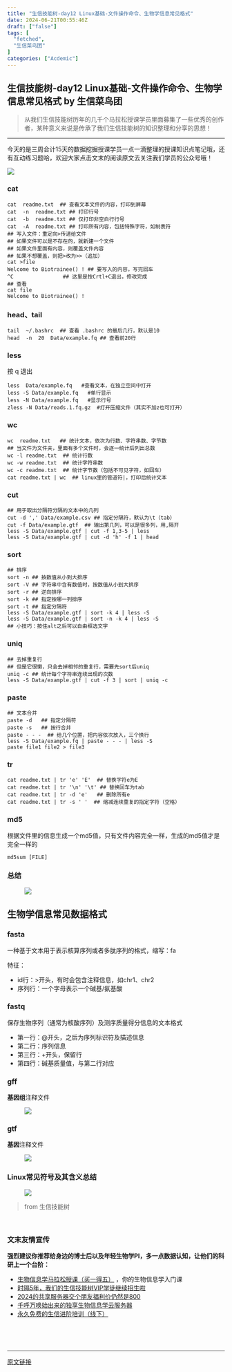 ```yaml
---
title: "生信技能树-day12 Linux基础-文件操作命令、生物学信息常见格式"
date: 2024-06-21T00:55:46Z
draft: ["false"]
tags: [
  "fetched",
  "生信菜鸟团"
]
categories: ["Acdemic"]
---
```

生信技能树-day12 Linux基础-文件操作命令、生物学信息常见格式 by 生信菜鸟团
------
<div><section data-tool="mdnice编辑器" data-website="https://www.mdnice.com"><blockquote data-tool="mdnice编辑器"><p><span>从我们</span><span>生信技能树</span><span>历年的几千个马拉松授课学员里面募集了一些优秀的创作者，某种意义来说是传承了我们生信技能树的知识整理和分享的思想！</span></p></blockquote><hr data-tool="mdnice编辑器"><p data-tool="mdnice编辑器">今天的是三周合计15天的数据挖掘授课学员一点一滴整理的授课知识点笔记哦，还有互动练习题哈，欢迎大家点击文末的阅读原文去关注我们学员的公众号哦！</p><p><img data-galleryid="" data-imgfileid="100039954" data-ratio="0.9869791666666666" data-s="300,640" data-src="https://mmbiz.qpic.cn/mmbiz_png/iaRJcrq2LosicZWFXx8AD2QqR5r26iaEib7iaTAeenkZojmCFn9w4mCdFoicJMx4AQ3q11rUoUaJn8lUjibicBWzLIhSAQ/640?wx_fmt=png&amp;from=appmsg" data-type="png" data-w="1536" src="https://mmbiz.qpic.cn/mmbiz_png/iaRJcrq2LosicZWFXx8AD2QqR5r26iaEib7iaTAeenkZojmCFn9w4mCdFoicJMx4AQ3q11rUoUaJn8lUjibicBWzLIhSAQ/640?wx_fmt=png&amp;from=appmsg"></p><h3 data-tool="mdnice编辑器"><span data-lazy-bgimg="https://mmbiz.qpic.cn/sz_mmbiz_png/6s6vow09gKymGfJd3XIYicicRHgrqesMMBK1GPxBqgh2Z9wXhoOnpPRKic685qbKzghMqKV31Y5TpgZb1MdYqgnSg/640?wx_fmt=png&amp;from=appmsg" data-fail="0"></span><span>cat</span></h3><pre data-tool="mdnice编辑器"><span></span><code>cat  readme.txt  <span>## 查看文本文件的内容，打印到屏幕</span><br>cat  -n  readme.txt <span>## 打印行号</span><br>cat  -b  readme.txt <span>## 仅打印非空白行行号</span><br>cat  -A  readme.txt <span>## 打印所有内容，包括特殊字符，如制表符</span><br><span>## 写入文件：重定向&gt;传递给文件</span><br><span>## 如果文件可以是不存在的，就新建一个文件</span><br><span>## 如果文件里面有内容，则覆盖文件内容</span><br><span>## 如果不想覆盖，则把&gt;改为&gt;&gt;（追加）</span><br>cat &gt;file<br>Welcome to Biotrainee() ! <span>## 要写入的内容，写完回车</span><br>^C                <span>## 这里是按Crtl+C退出，修改完成</span><br><span>## 查看</span><br>cat file<br>Welcome to Biotrainee() !<br></code></pre><h3 data-tool="mdnice编辑器"><span data-lazy-bgimg="https://mmbiz.qpic.cn/sz_mmbiz_png/6s6vow09gKymGfJd3XIYicicRHgrqesMMBK1GPxBqgh2Z9wXhoOnpPRKic685qbKzghMqKV31Y5TpgZb1MdYqgnSg/640?wx_fmt=png&amp;from=appmsg" data-fail="0"></span><span>head、tail</span></h3><pre data-tool="mdnice编辑器"><span></span><code>tail  ~/.bashrc  <span>## 查看 .bashrc 的最后几行，默认是10</span><br>head  -n  20  Data/example.fq <span>## 查看前20行</span><br></code></pre><h3 data-tool="mdnice编辑器"><span data-lazy-bgimg="https://mmbiz.qpic.cn/sz_mmbiz_png/6s6vow09gKymGfJd3XIYicicRHgrqesMMBK1GPxBqgh2Z9wXhoOnpPRKic685qbKzghMqKV31Y5TpgZb1MdYqgnSg/640?wx_fmt=png&amp;from=appmsg" data-fail="0"></span><span>less</span></h3><p data-tool="mdnice编辑器">按 q 退出</p><pre data-tool="mdnice编辑器"><span></span><code>less  Data/example.fq   <span>#查看文本，在独立空间中打开</span><br>less -S Data/example.fq   <span>#单行显示</span><br>less -N Data/example.fq   <span>#显示行号</span><br>zless -N Data/reads.1.fq.gz  <span>#打开压缩文件（其实不加z也可打开）</span><br></code></pre><h3 data-tool="mdnice编辑器"><span data-lazy-bgimg="https://mmbiz.qpic.cn/sz_mmbiz_png/6s6vow09gKymGfJd3XIYicicRHgrqesMMBK1GPxBqgh2Z9wXhoOnpPRKic685qbKzghMqKV31Y5TpgZb1MdYqgnSg/640?wx_fmt=png&amp;from=appmsg" data-fail="0"></span><span>wc</span></h3><pre data-tool="mdnice编辑器"><span></span><code>wc  readme.txt   <span>## 统计文本，依次为行数、字符串数、字节数</span><br><span>## 当文件为文件夹，里面有多个文件时，会逐一统计后列出总数</span><br>wc -l readme.txt  <span>## 统计行数</span><br>wc -w readme.txt  <span>## 统计字符串数</span><br>wc -c readme.txt  <span>## 统计字节数（包括不可见字符，如回车）</span><br>cat readme.txt | wc  <span>## linux里的管道符|，打印后统计文本</span><br></code></pre><h3 data-tool="mdnice编辑器"><span data-lazy-bgimg="https://mmbiz.qpic.cn/sz_mmbiz_png/6s6vow09gKymGfJd3XIYicicRHgrqesMMBK1GPxBqgh2Z9wXhoOnpPRKic685qbKzghMqKV31Y5TpgZb1MdYqgnSg/640?wx_fmt=png&amp;from=appmsg" data-fail="0"></span><span>cut</span></h3><pre data-tool="mdnice编辑器"><span></span><code><span>## 用于取出分隔符分隔的文本中的几列</span><br>cut -d <span>','</span> Data/example.csv <span>## 指定分隔符，默认为\t（tab）</span><br>cut -f Data/example.gtf  <span>## 输出第几列，可以是很多列，用,隔开</span><br>less -S Data/example.gtf | cut -f 1,3-5 | less<br>less -S Data/example.gtf | cut -d <span>'h'</span> -f 1 | head<br></code></pre><h3 data-tool="mdnice编辑器"><span data-lazy-bgimg="https://mmbiz.qpic.cn/sz_mmbiz_png/6s6vow09gKymGfJd3XIYicicRHgrqesMMBK1GPxBqgh2Z9wXhoOnpPRKic685qbKzghMqKV31Y5TpgZb1MdYqgnSg/640?wx_fmt=png&amp;from=appmsg" data-fail="0"></span><span>sort</span></h3><pre data-tool="mdnice编辑器"><span></span><code><span>## 排序</span><br>sort -n <span>## 按数值从小到大排序</span><br>sort -V <span>## 字符串中含有数值时，按数值从小到大排序</span><br>sort -r <span>## 逆向排序</span><br>sort -k <span>## 指定按哪一列排序</span><br>sort -t <span>## 指定分隔符</span><br>less -S Data/example.gtf | sort -k 4 | less -S<br>less -S Data/example.gtf | sort -n -k 4 | less -S<br><span>## 小技巧：按住alt之后可以自由框选文字</span><br></code></pre><h3 data-tool="mdnice编辑器"><span data-lazy-bgimg="https://mmbiz.qpic.cn/sz_mmbiz_png/6s6vow09gKymGfJd3XIYicicRHgrqesMMBK1GPxBqgh2Z9wXhoOnpPRKic685qbKzghMqKV31Y5TpgZb1MdYqgnSg/640?wx_fmt=png&amp;from=appmsg" data-fail="0"></span><span>uniq</span></h3><pre data-tool="mdnice编辑器"><span></span><code><span>## 去掉重复行</span><br><span>## 但是它很懒，只会去掉相邻的重复行，需要先sort后uniq</span><br>uniq -c <span>## 统计每个字符串连续出现的次数</span><br>less -S Data/example.gtf | cut -f 3 | sort | uniq -c<br></code></pre><h3 data-tool="mdnice编辑器"><span data-lazy-bgimg="https://mmbiz.qpic.cn/sz_mmbiz_png/6s6vow09gKymGfJd3XIYicicRHgrqesMMBK1GPxBqgh2Z9wXhoOnpPRKic685qbKzghMqKV31Y5TpgZb1MdYqgnSg/640?wx_fmt=png&amp;from=appmsg" data-fail="0"></span><span>paste</span></h3><pre data-tool="mdnice编辑器"><span></span><code><span>## 文本合并</span><br>paste -d   <span>## 指定分隔符</span><br>paste -s   <span>## 按行合并</span><br>paste - - -  <span>## 给几个位置，把内容依次放入，三个换行</span><br>less -S Data/example.fq | paste - - - | less -S<br>paste file1 file2 &gt; file3<br></code></pre><h3 data-tool="mdnice编辑器"><span data-lazy-bgimg="https://mmbiz.qpic.cn/sz_mmbiz_png/6s6vow09gKymGfJd3XIYicicRHgrqesMMBK1GPxBqgh2Z9wXhoOnpPRKic685qbKzghMqKV31Y5TpgZb1MdYqgnSg/640?wx_fmt=png&amp;from=appmsg" data-fail="0"></span><span>tr</span></h3><pre data-tool="mdnice编辑器"><span></span><code>cat readme.txt | tr <span>'e'</span> <span>'E'</span>  <span>## 替换字符e为E</span><br>cat readme.txt | tr <span>'\n'</span> <span>'\t'</span> <span>## 替换回车为tab</span><br>cat readme.txt | tr -d <span>'e'</span>   <span>## 删除所有e</span><br>cat readme.txt | tr -s <span>' '</span>  <span>## 缩减连续重复的指定字符（空格）</span><br></code></pre><h3 data-tool="mdnice编辑器"><span data-lazy-bgimg="https://mmbiz.qpic.cn/sz_mmbiz_png/6s6vow09gKymGfJd3XIYicicRHgrqesMMBK1GPxBqgh2Z9wXhoOnpPRKic685qbKzghMqKV31Y5TpgZb1MdYqgnSg/640?wx_fmt=png&amp;from=appmsg" data-fail="0"></span><span>md5</span></h3><p data-tool="mdnice编辑器">根据文件里的信息生成一个md5值，只有文件内容完全一样，生成的md5值才是完全一样的</p><pre data-tool="mdnice编辑器"><span></span><code>md5sum [FILE]<br></code></pre><h3 data-tool="mdnice编辑器"><span data-lazy-bgimg="https://mmbiz.qpic.cn/sz_mmbiz_png/6s6vow09gKymGfJd3XIYicicRHgrqesMMBK1GPxBqgh2Z9wXhoOnpPRKic685qbKzghMqKV31Y5TpgZb1MdYqgnSg/640?wx_fmt=png&amp;from=appmsg" data-fail="0"></span><span>总结</span></h3><figure data-tool="mdnice编辑器"><img data-imgfileid="100039211" data-ratio="0.5462962962962963" data-src="https://mmbiz.qpic.cn/sz_mmbiz_png/6s6vow09gKymGfJd3XIYicicRHgrqesMMBicFia0cfQB5tZROgrJ8NYYk44AbwsnPZHTtTicslwLWR5LpcVlgBnssEQ/640?wx_fmt=other&amp;from=appmsg&amp;tp=webp&amp;wxfrom=5&amp;wx_lazy=1&amp;wx_co=1" data-type="png" data-w="1080" src="https://mmbiz.qpic.cn/sz_mmbiz_png/6s6vow09gKymGfJd3XIYicicRHgrqesMMBicFia0cfQB5tZROgrJ8NYYk44AbwsnPZHTtTicslwLWR5LpcVlgBnssEQ/640?wx_fmt=other&amp;from=appmsg&amp;tp=webp&amp;wxfrom=5&amp;wx_lazy=1&amp;wx_co=1"></figure><h2 data-tool="mdnice编辑器" data-lazy-bgimg="https://mmbiz.qpic.cn/sz_mmbiz_png/6s6vow09gKymGfJd3XIYicicRHgrqesMMBDGevWrX4BJF2a2biaJXicPmEKeKgwgNtxAPAg5341H59BNCj1wicWcrrw/640?wx_fmt=png&amp;from=appmsg" data-fail="0"><span>生物学信息常见数据格式</span></h2><h3 data-tool="mdnice编辑器"><span data-lazy-bgimg="https://mmbiz.qpic.cn/sz_mmbiz_png/6s6vow09gKymGfJd3XIYicicRHgrqesMMBK1GPxBqgh2Z9wXhoOnpPRKic685qbKzghMqKV31Y5TpgZb1MdYqgnSg/640?wx_fmt=png&amp;from=appmsg" data-fail="0"></span><span>fasta</span></h3><p data-tool="mdnice编辑器">一种基于文本用于表示核算序列或者多肽序列的格式，缩写：fa</p><p data-tool="mdnice编辑器">特征：</p><ul data-tool="mdnice编辑器"><li><section>id行：&gt;开头，有时会包含注释信息，如chr1、chr2</section></li><li><section>序列行：一个字母表示一个碱基/氨基酸</section></li></ul><h3 data-tool="mdnice编辑器"><span data-lazy-bgimg="https://mmbiz.qpic.cn/sz_mmbiz_png/6s6vow09gKymGfJd3XIYicicRHgrqesMMBK1GPxBqgh2Z9wXhoOnpPRKic685qbKzghMqKV31Y5TpgZb1MdYqgnSg/640?wx_fmt=png&amp;from=appmsg" data-fail="0"></span><span>fastq</span></h3><p data-tool="mdnice编辑器">保存生物序列（通常为核酸序列）及测序质量得分信息的文本格式</p><ul data-tool="mdnice编辑器"><li><section>第一行：@开头，之后为序列标识符及描述信息</section></li><li><section>第二行：序列信息</section></li><li><section>第三行：+开头，保留行</section></li><li><section>第四行：碱基质量值，与第二行对应</section></li></ul><h3 data-tool="mdnice编辑器"><span data-lazy-bgimg="https://mmbiz.qpic.cn/sz_mmbiz_png/6s6vow09gKymGfJd3XIYicicRHgrqesMMBK1GPxBqgh2Z9wXhoOnpPRKic685qbKzghMqKV31Y5TpgZb1MdYqgnSg/640?wx_fmt=png&amp;from=appmsg" data-fail="0"></span><span>gff</span></h3><p data-tool="mdnice编辑器"><strong>基因组</strong>注释文件</p><figure data-tool="mdnice编辑器"><img data-imgfileid="100039212" data-ratio="0.5648148148148148" data-src="https://mmbiz.qpic.cn/sz_mmbiz_png/6s6vow09gKymGfJd3XIYicicRHgrqesMMBkfMHlQl4WH9GgaDSpdIy2YgqzrriahXWo05sASoEZvWHHZNwVEAankw/640?wx_fmt=other&amp;from=appmsg&amp;tp=webp&amp;wxfrom=5&amp;wx_lazy=1&amp;wx_co=1" data-type="png" data-w="1080" src="https://mmbiz.qpic.cn/sz_mmbiz_png/6s6vow09gKymGfJd3XIYicicRHgrqesMMBkfMHlQl4WH9GgaDSpdIy2YgqzrriahXWo05sASoEZvWHHZNwVEAankw/640?wx_fmt=other&amp;from=appmsg&amp;tp=webp&amp;wxfrom=5&amp;wx_lazy=1&amp;wx_co=1"></figure><h3 data-tool="mdnice编辑器"><span data-lazy-bgimg="https://mmbiz.qpic.cn/sz_mmbiz_png/6s6vow09gKymGfJd3XIYicicRHgrqesMMBK1GPxBqgh2Z9wXhoOnpPRKic685qbKzghMqKV31Y5TpgZb1MdYqgnSg/640?wx_fmt=png&amp;from=appmsg" data-fail="0"></span><span>gtf</span></h3><p data-tool="mdnice编辑器"><strong>基因</strong>注释文件</p><figure data-tool="mdnice编辑器"><img data-imgfileid="100039213" data-ratio="0.575925925925926" data-src="https://mmbiz.qpic.cn/sz_mmbiz_png/6s6vow09gKymGfJd3XIYicicRHgrqesMMBq1V9KKYLX5kcMj4IpwgMwqXMduelrllVc3ZDXhX39jm5tuReNvG6Xw/640?wx_fmt=other&amp;from=appmsg&amp;tp=webp&amp;wxfrom=5&amp;wx_lazy=1&amp;wx_co=1" data-type="png" data-w="1080" src="https://mmbiz.qpic.cn/sz_mmbiz_png/6s6vow09gKymGfJd3XIYicicRHgrqesMMBq1V9KKYLX5kcMj4IpwgMwqXMduelrllVc3ZDXhX39jm5tuReNvG6Xw/640?wx_fmt=other&amp;from=appmsg&amp;tp=webp&amp;wxfrom=5&amp;wx_lazy=1&amp;wx_co=1"></figure><h3 data-tool="mdnice编辑器"><span data-lazy-bgimg="https://mmbiz.qpic.cn/sz_mmbiz_png/6s6vow09gKymGfJd3XIYicicRHgrqesMMBK1GPxBqgh2Z9wXhoOnpPRKic685qbKzghMqKV31Y5TpgZb1MdYqgnSg/640?wx_fmt=png&amp;from=appmsg" data-fail="0"></span><span>Linux常见符号及其含义总结</span></h3><figure data-tool="mdnice编辑器"><img data-imgfileid="100039210" data-ratio="0.5761278195488722" data-src="https://mmbiz.qpic.cn/sz_mmbiz_png/6s6vow09gKymGfJd3XIYicicRHgrqesMMB8flcbkYeesib6u00ylEluiaklIwrvnvVQlGQXeic7f6Qcmib5cib92wQJnw/640?wx_fmt=other&amp;from=appmsg&amp;tp=webp&amp;wxfrom=5&amp;wx_lazy=1&amp;wx_co=1" data-type="png" data-w="1064" src="https://mmbiz.qpic.cn/sz_mmbiz_png/6s6vow09gKymGfJd3XIYicicRHgrqesMMB8flcbkYeesib6u00ylEluiaklIwrvnvVQlGQXeic7f6Qcmib5cib92wQJnw/640?wx_fmt=other&amp;from=appmsg&amp;tp=webp&amp;wxfrom=5&amp;wx_lazy=1&amp;wx_co=1"></figure><blockquote data-tool="mdnice编辑器"><p>from 生信技能树</p></blockquote></section><p><br></p><section data-tool="mdnice编辑器" data-website="https://www.mdnice.com"><h3 data-tool="mdnice编辑器"><span>文末友情宣传</span></h3><p data-tool="mdnice编辑器"><strong>强烈建议你推荐给身边的博士后以及年轻生物学PI，多一点数据认知，让他们的科研上一个台阶：</strong></p><ul data-tool="mdnice编辑器"><li><section><a target="_blank" href="http://mp.weixin.qq.com/s?__biz=MzAxMDkxODM1Ng==&amp;mid=2247530001&amp;idx=1&amp;sn=676dcf224f9be23b288189775292aeeb&amp;chksm=9b4b36aaac3cbfbc3e3bb0865bd789d5093e3a643f3f345332995f707b7f209ae924e9e9529e&amp;scene=21#wechat_redirect" textvalue="生物信息学马拉松授课（买‍一得五）" linktype="text" imgurl="" imgdata="null" data-itemshowtype="0" tab="innerlink" data-linktype="2" hasload="1">生物信息学马拉松授课（买一得五）</a> ，你的生物信息学入门课</section></li><li><section><a href="https://mp.weixin.qq.com/s?__biz=MzAxMDkxODM1Ng==&amp;mid=2247524148&amp;idx=1&amp;sn=7806da6feb41a36493c519c1cfc1d3ac&amp;scene=21#wechat_redirect" data-linktype="2">时隔5年，我们的生信技能树VIP学徒继续招生啦</a></section></li><li><section><a href="https://mp.weixin.qq.com/s?__biz=MzAxMDkxODM1Ng==&amp;mid=2247528363&amp;idx=1&amp;sn=5e02f3e9b2e148191e23ebc2c0d780e7&amp;scene=21#wechat_redirect" data-linktype="2">2024的共享服务器交个朋友福利价仍然是800</a></section></li><li><section><a href="https://mp.weixin.qq.com/s?__biz=MzAxMDkxODM1Ng==&amp;mid=2247519765&amp;idx=1&amp;sn=ce5a8c8182f854c88043059f8c2cb9ff&amp;scene=21#wechat_redirect" data-linktype="2">千呼万唤始出来的独享生物信息学云服务器</a></section></li><li><section><a href="https://mp.weixin.qq.com/s?__biz=MzAxMDkxODM1Ng==&amp;mid=2247528144&amp;idx=1&amp;sn=be4d7e542d1077921024c86a4c130f16&amp;scene=21#wechat_redirect" data-linktype="2">永久免费的生信进阶培训（线下）</a></section></li></ul></section><p><br></p><p><br></p><p><mp-style-type data-value="10000"></mp-style-type></p></div>  
<hr>
<a href="https://mp.weixin.qq.com/s/8MidLjcIR8kUdEpez3OlBg",target="_blank" rel="noopener noreferrer">原文链接</a>
